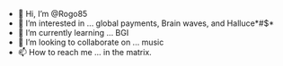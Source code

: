 - 👋 Hi, I’m @Rogo85
- 👀 I’m interested in ... global payments, Brain waves, and Halluce*#$*
- 🌱 I’m currently learning ... BGI
- 💞️ I’m looking to collaborate on ... music 
- 📫 How to reach me ... in the matrix. 

<!---
Rogo85/Rogo85 is a ✨ special ✨ repository because its `README.md` (this file) appears on your GitHub profile.
You can click the Preview link to take a look at your changes.
--->
